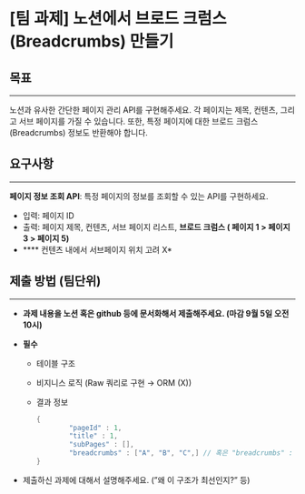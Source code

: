 # [팀 과제] 노션에서 브로드 크럼스(Breadcrumbs) 만들기

## 목표

---

노션과 유사한 간단한 페이지 관리 API를 구현해주세요. 각 페이지는 제목, 컨텐츠, 그리고 서브 페이지를 가질 수 있습니다. 또한, 특정 페이지에 대한 브로드 크럼스(Breadcrumbs) 정보도 반환해야 합니다.

## 요구사항

---

**페이지 정보 조회 API**: 특정 페이지의 정보를 조회할 수 있는 API를 구현하세요.

- 입력: 페이지 ID
- 출력: 페이지 제목, 컨텐츠, 서브 페이지 리스트, **브로드 크럼스 ( 페이지 1 > 페이지 3 > 페이지 5)**
- **** 컨텐츠 내에서 서브페이지 위치 고려  X*

## 제출 방법 (팀단위)

---

- **과제 내용을 노션 혹은 github 등에 문서화해서 제출해주세요. (마감 9월 5일 오전 10시)**
- **필수**
    - 테이블 구조
    - 비지니스 로직 (Raw 쿼리로 구현 → ORM (X))
    - 결과  정보

        ```java
        {
        		"pageId" : 1,
        		"title" : 1,
        		"subPages" : [],
        		"breadcrumbs" : ["A", "B", "C",] // 혹은 "breadcrumbs" : "A / B / C"
        }
        ```

- 제출하신 과제에 대해서 설명해주세요. (”왜 이 구조가 최선인지?” 등)